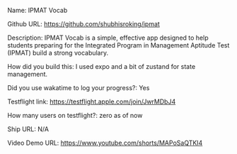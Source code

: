 Name: IPMAT Vocab

Github URL: https://github.com/shubhisroking/ipmat

Description: IPMAT Vocab is a simple, effective app designed to help students preparing for the Integrated Program in Management Aptitude Test (IPMAT) build a strong vocabulary.

How did you build this: I used expo and a bit of zustand for state management.

Did you use wakatime to log your progress?: Yes

Testflight link: https://testflight.apple.com/join/JwrMDbJ4

How many users on testflight?: zero as of now

Ship URL: N/A

Video Demo URL: https://www.youtube.com/shorts/MAPoSaQTKI4
